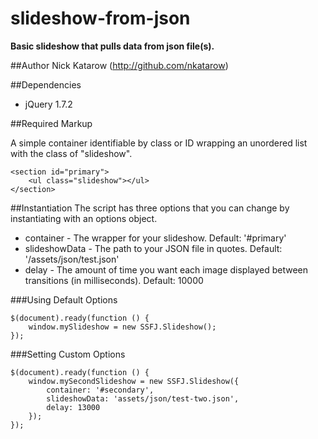 slideshow-from-json
===================

**Basic slideshow that pulls data from json file(s).**

##Author
Nick Katarow (<http://github.com/nkatarow>)

##Dependencies
- jQuery 1.7.2

##Required Markup 

A simple container identifiable by class or ID wrapping an unordered list with the class of "slideshow".

	<section id="primary">
	    <ul class="slideshow"></ul>
	</section>
	
##Instantiation
The script has three options that you can change by instantiating with an options object. 

- container - The wrapper for your slideshow. Default: '#primary'
- slideshowData - The path to your JSON file in quotes. Default: '/assets/json/test.json'
- delay - The amount of time you want each image displayed between transitions (in milliseconds). Default: 10000  


###Using Default Options

	$(document).ready(function () {
		window.mySlideshow = new SSFJ.Slideshow();
	}); 
	

###Setting Custom Options

    $(document).ready(function () {
        window.mySecondSlideshow = new SSFJ.Slideshow({
            container: '#secondary',
            slideshowData: 'assets/json/test-two.json',
            delay: 13000
        });
    });
